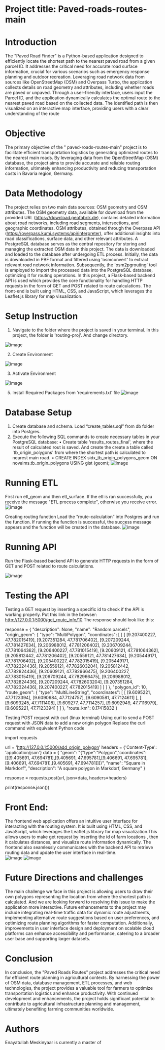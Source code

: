 
# Project title: Paved-roads-routes-main
# Introduction 
The "Paved Road Finder" is a Python-based application designed to efficiently locate the shortest path to the nearest paved road from a given parcel ID. It addresses the critical need for accurate road surface information, crucial for various scenarios such as emergency response planning and outdoor recreation. Leveraging road network data from sources like OpenStreetMap (OSM) and Overpass Turbo, the application collects details on road geometry and attributes, including whether roads are paved or unpaved. Through a user-friendly interface, users input the Parcel ID, and the application dynamically calculates the optimal route to the nearest paved road based on the collected data. The identified path is then visualized on an interactive map interface, providing users with a clear understanding of the route


# Objective
The primary objective of the " paved-roads-routes-main" project is to facilitate efficient transportation logistics by generating optimized routes to the nearest main roads. By leveraging data from the OpenStreetMap (OSM) database, the project aims to provide accurate and reliable routing information, ultimately enhancing productivity and reducing transportation costs in Bavaria region, Germany.


# Data Methodology
The project relies on two main data sources: OSM geometry and OSM attributes. The OSM geometry data, available for download from the provided URL (https://download.geofabrik.de), contains detailed information about road networks, including road segments, intersections, and geographic coordinates. OSM attributes, obtained through the Overpass API (https://overpass.kumi.systems/api/interpreter), offer additional insights into road classifications, surface data, and other relevant attributes. A PostgreSQL database serves as the central repository for storing and managing the extracted OSM data in this project. The data is downloaded and loaded to the database after undergoing ETL process. Initially, the data is downloaded in PBF format and filtered using 'osmconvert' to extract relevant road network information. Subsequently, the 'osm2pgrouting' tool is employed to import the processed data into the PostgreSQL database, optimizing it for routing operations.  In this project, a Flask-based backend API is used which provides the core functionality for handling HTTP requests in the form of GET and POST related to route calculations. The front-end is built using HTML, CSS, and JavaScript, which leverages the Leaflet.js library for map visualization. 

# Setup Instruction
1.	Navigate to the folder where the project is saved in your terminal. In this project, the folder is 'routing-proj'. And change directory.

 ![image](https://github.com/prog-proj-novaims/paved-roads-routes/assets/123589817/3c91a9ba-f492-45d2-83d2-5e6fe5bbcd6d)




2.	Create Environment

![image](https://github.com/prog-proj-novaims/paved-roads-routes/assets/123589817/3ef4c6de-bd7b-48d6-b46a-78b208495127)


3.	Activate Environment
   
![image](https://github.com/prog-proj-novaims/paved-roads-routes/assets/123589817/c289ae7e-5707-408f-955c-20b0bdcb2bd1)



5.	Install Required Packages from ‘requirements.txt’ file
![image](https://github.com/prog-proj-novaims/paved-roads-routes/assets/123589817/16dbdc13-67dd-49d9-8c4f-29f735d57c79)



# Database Setup
1.	Create database and schema. Load “create_tables.sql” from db folder into Postgres.
2.	Execute the following SQL commands to create necessary tables in your PostgreSQL database: 
•	Create table 'results_routes_final', where the result of calculated rout is saved. And create the create a table called 'tb_origin_polygons' from where the shortest path is calculated to nearest main road.
•	CREATE INDEX sidx_tb_origin_polygons_geom ON novaims.tb_origin_polygons USING gist (geom);
 ![image](https://github.com/prog-proj-novaims/paved-roads-routes/assets/123589817/3dc459a1-95fd-4b9f-990b-1590ca6b001e)

# Running ETL
First run etl_geom and then etl_surface. If the etl is ran successfully, you receive the message "ETL process complete", otherwise you receive error.
![image](https://github.com/prog-proj-novaims/paved-roads-routes/assets/123589817/1bf599bc-aa38-4636-843f-9b76e0676fd2)

Creating routing function
Load the “route-calculation” into Postgres and run the function.
If running the function is successful, the success message appears and the function will be created in the database.
![image](https://github.com/prog-proj-novaims/paved-roads-routes/assets/123589817/674c42dc-ad0f-4d23-b62e-fd3d9a51363a)



# Running API
Run the Flask-based backend API to generate HTTP requests in the form of GET and POST related to route calculations.
 
![image](https://github.com/prog-proj-novaims/paved-roads-routes/assets/123589817/a98ffa31-b36f-43a6-8c42-0ecf5b4d815f)

# Testing the API

Testing a GET request by inserting a specific id to check if the API is working properly.
 Put this link in the browser: http://127.0.0.1:5000/get_route_info/10
 The response should look like this:
 

response = {
    "description": None,
    "name": "Random parcels",
    "origin_geom": {
        "type": "MultiPolygon",
        "coordinates": [
            [
                [
                    [9.207400227, 47.782015419],
                    [9.207351284, 47.781706402],
                    [9.207209244, 47.781427634],
                    [9.206988012, 47.781206402],
                    [9.206709244, 47.781064362],
                    [9.206400227, 47.781015419],
                    [9.20609121, 47.781064362],
                    [9.205812442, 47.781206402],
                    [9.20559121, 47.781427634],
                    [9.205449171, 47.781706402],
                    [9.205400227, 47.782015419],
                    [9.205449171, 47.782324436],
                    [9.20559121, 47.782603204],
                    [9.205812442, 47.782824436],
                    [9.20609121, 47.782966475],
                    [9.206400227, 47.783015419],
                    [9.206709244, 47.782966475],
                    [9.206988012, 47.782824436],
                    [9.207209244, 47.782603204],
                    [9.207351284, 47.782324436],
                    [9.207400227, 47.782015419]
                ]
            ]
        ]
    },
    "polygon_id": 10,
    "route_geom": {
        "type": "MultiLineString",
        "coordinates": [
            [
                [9.6095221, 47.7123394],
                [9.6090984, 47.7124757],
                [9.6090581, 47.7124611]
            ],
            [
                [9.6093245, 47.7111408],
                [9.609277, 47.7114257],
                [9.6092949, 47.7116979],
                [9.6095221, 47.7123394]
            ]
        ]
    },
    "route_km": 0.17415832
}


 
 Testing POST request with curl (linux terminal)
 Using curl to send a POST request with JSON data to add a new origin polygon
 Replace the curl command with equivalent Python code

import requests

url = 'http://127.0.0.1:5000/add_origin_polygon'
headers = {'Content-Type': 'application/json'}
data = {
    "geom": "{\"type\":\"Polygon\",\"coordinates\":[[[9.405691, 47.694781],[9.405691, 47.695781],[9.406691, 47.695781],[9.406691, 47.694781],[9.405691, 47.694781]]]}",
    "name": "Square in Markdorf",
    "description": "A square polygon in Markdorf, Germany"
}

response = requests.post(url, json=data, headers=headers)

print(response.json())


# Front End:
The frontend web application offers an intuitive user interface for interacting with the routing system. It is built using HTML, CSS, and JavaScript, which leverages the Leaflet.js library for map visualization.This allows users to make get request by inserting the id of farm locations , then it calculates distances, and visualize route information dynamically. The frontend also seamlessly communicates with the backend API to retrieve routing data and update the user interface in real-time.  
![image](https://github.com/prog-proj-novaims/paved-roads-routes/assets/158604785/29a2ba11-9cc1-4c46-a8bc-d47eb520e612)
![image](https://github.com/prog-proj-novaims/paved-roads-routes/assets/158604785/8157c37c-5398-4b61-8b65-f6968f25fd2b)



# Future Directions and challenges
The main challenge we face in this project is allowing users to draw their own polygons representing the location from where the shortest path is calculated. And we are looking forward to resolving this issue to make the application more interactive.
Future enhancements to the project may include integrating real-time traffic data for dynamic route adjustments, implementing alternative route suggestions based on user preferences, and optimizing route planning algorithms for faster computation. Additionally, improvements in user interface design and deployment on scalable cloud platforms can enhance accessibility and performance, catering to a broader user base and supporting larger datasets.

# Conclusion
In conclusion, the "Paved Roads Routes" project addresses the critical need for efficient route planning in agricultural contexts. By harnessing the power of OSM data, database management, ETL processes, and web technologies, the project provides a valuable tool for farmers to optimize transportation logistics and enhance productivity. With continued development and enhancements, the project holds significant potential to contribute to agricultural infrastructure planning and management, ultimately benefiting farming communities worldwide.
# Authors
Enayatullah Meskinyaar is currently a master of  

